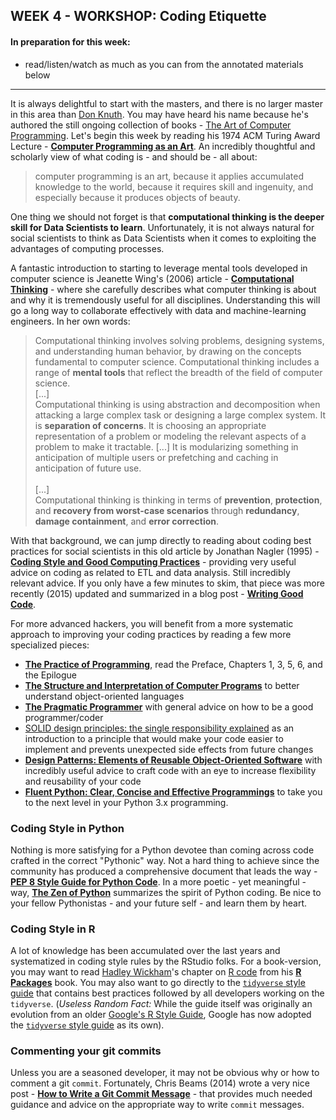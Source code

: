 ## WEEK 4 - WORKSHOP: Coding Etiquette


#### In preparation for this week:
* read/listen/watch as much as you can from the annotated materials below

---



It is always delightful to start with the masters, and there is no larger master in this area than [Don Knuth](https://www.nytimes.com/2018/12/17/science/donald-knuth-computers-algorithms-programming.html). You may have heard his name because he's authored the still ongoing collection of books - [The Art of Computer Programming](https://www-cs-faculty.stanford.edu/~knuth/taocp.html). Let's begin this week by reading his 1974 ACM Turing Award Lecture - [__Computer Programming as an Art__](https://dl.acm.org/ft_gateway.cfm?id=1283929&type=pdf). An incredibly thoughtful and scholarly view of what coding is - and should be - all about:

> computer programming is an art, because it applies accumulated knowledge to the world, because it requires skill and ingenuity, and especially because it produces objects of beauty.

One thing we should not forget is that __computational thinking is the deeper skill for Data Scientists to learn__. Unfortunately, it is not always natural for social scientists to think as Data Scientists when it comes to exploiting the advantages of computing processes.

A fantastic introduction to starting to leverage mental tools developed in computer science is Jeanette Wing's (2006) article - [__Computational Thinking__](https://dl-acm-org.ezproxy.cul.columbia.edu/doi/10.1145/1118178.1118215) - where she carefully describes what computer thinking is about and why it is tremendously useful for all disciplines. Understanding this will go a long way to collaborate effectively with data and machine-learning engineers. In her own words:

> Computational thinking involves solving problems, designing systems, and understanding human behavior, by drawing on the concepts fundamental to computer science. Computational thinking includes a range of __mental tools__ that reflect the breadth of the field of computer science. <br/>
[...]<br/>
Computational thinking is using abstraction and decomposition when attacking a large complex task or designing a large complex system. It is __separation of concerns__. It is choosing an appropriate representation of a problem or modeling the relevant aspects of a problem to make it tractable. [...] It is modularizing something in anticipation of multiple users or prefetching and caching in anticipation of future use. <br/>  
[...] <br/>
Computational thinking is thinking in terms of __prevention__, __protection__, and __recovery from worst-case scenarios__ through __redundancy__, __damage containment__, and __error correction__.

With that background, we can jump directly to reading about coding best practices for social scientists in this old article by Jonathan Nagler (1995) - [__Coding Style and Good Computing Practices__](http://www.jstor.org/stable/420315) - providing  very useful advice on coding as related to ETL and data analysis. Still incredibly relevant advice. If you only have a few minutes to skim, that  piece was more recently (2015) updated and summarized in a blog post - [__Writing Good Code__](https://blog.oup.com/2015/02/jonathan-nagler-writing-good-code/).

For more advanced hackers, you will benefit from a more systematic approach to improving your coding practices by reading a few more specialized pieces:

* [__The Practice of Programming__](http://www.informit.com/store/practice-of-programming-9780201615869), read the Preface, Chapters 1, 3, 5, 6, and the Epilogue
* [__The Structure and Interpretation of Computer Programs__](https://mitpress.mit.edu/sicp/full-text/book/book.html) to better understand object-oriented languages
* [__The Pragmatic Programmer__](https://www.amazon.com/dp/020161622X/ref=cm_sw_su_dp?tag=devtools-20) with general advice on how to be a good programmer/coder
* [SOLID design principles: the single responsibility explained](https://stackify.com/solid-design-principles/) as an introduction to a principle that would make your code easier to implement and prevents unexpected side effects from future changes
* [**Design Patterns: Elements of Reusable Object-Oriented Software**](https://stackify.com/solid-design-principles/) with incredibly useful advice to craft code with an eye to increase flexibility and reusability of your code
* [**Fluent Python: Clear, Concise and Effective Programmings**](https://www.amazon.com/Fluent-Python-Concise-Effective-Programming-ebook-dp-B0131L3PW4/dp/B0131L3PW4/ref=mt_other?_encoding=UTF8&me=&qid=1617839864) to take you to the next level in your Python 3.x programming.

### Coding Style in Python

Nothing is more satisfying for a Python devotee than coming across code crafted in the correct "Pythonic" way. Not a hard thing to achieve since the community has produced a comprehensive document that leads the way - [__PEP 8 Style Guide for Python Code__](https://www.python.org/dev/peps/pep-0008/). In a more poetic - yet meaningful - way,  [__The Zen of Python__](https://www.python.org/dev/peps/pep-0020/) summarizes the spirit of Python coding. Be nice to your fellow Pythonistas - and your future self - and learn them by heart.

### Coding Style in R

A lot of knowledge has been accumulated over the last years and systematized in coding style rules by the RStudio folks. For a book-version, you may want to read [Hadley Wickham](http://hadley.nz/)'s  chapter on [R code](https://r-pkgs.org/r.html) from his [__R Packages__](http://r-pkgs.had.co.nz) book. You may also want to go directly to the [`tidyverse` style guide](https://style.tidyverse.org) that contains best practices followed by all developers working on the `tidyverse`. (_Useless Random Fact:_ While the guide itself was originally an evolution from an older [Google's R Style Guide](https://google.github.io/styleguide/Rguide.xml), Google has now adopted the [`tidyverse` style guide](https://style.tidyverse.org) as its own).


### Commenting your git commits

Unless you are a seasoned developer, it may not be obvious why or how to comment a git `commit`. Fortunately, Chris Beams (2014) wrote a very nice post - [__How to Write a Git Commit Message__](https://chris.beams.io/posts/git-commit/) - that provides much needed guidance and advice on the appropriate way to write `commit` messages.
